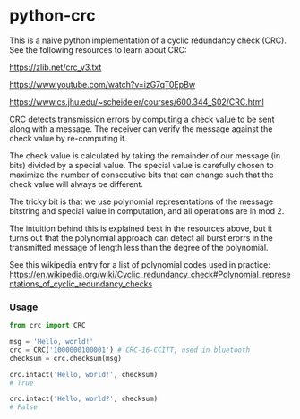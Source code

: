 # python-crc

This is a naive python implementation of a cyclic redundancy check (CRC). See the following resources to learn about CRC:

https://zlib.net/crc_v3.txt

https://www.youtube.com/watch?v=izG7qT0EpBw

https://www.cs.jhu.edu/~scheideler/courses/600.344_S02/CRC.html

CRC detects transmission errors by computing a check value to be sent along with a message. The receiver can verify the message against the check value by re-computing it.

The check value is calculated by taking the remainder of our message (in bits) divided by a special value. The special value is carefully chosen to maximize the number of consecutive bits that can change such that the check value will always be different.   

The tricky bit is that we use polynomial representations of the message bitstring and special value in computation, and all operations are in mod 2. 

The intuition behind this is explained best in the resources above, but it turns out that the polynomial approach can detect all burst erorrs in the transmitted message of length less than the degree of the polynomial. 

See this wikipedia entry for a list of polynomial codes used in practice: https://en.wikipedia.org/wiki/Cyclic_redundancy_check#Polynomial_representations_of_cyclic_redundancy_checks

### Usage

```python
from crc import CRC

msg = 'Hello, world!'
crc = CRC('1000000100001') # CRC-16-CCITT, used in bluetooth
checksum = crc.checksum(msg)
```

```python
crc.intact('Hello, world!', checksum)
# True
```

```python
crc.intact('Hello, world?', checksum)
# False
```
